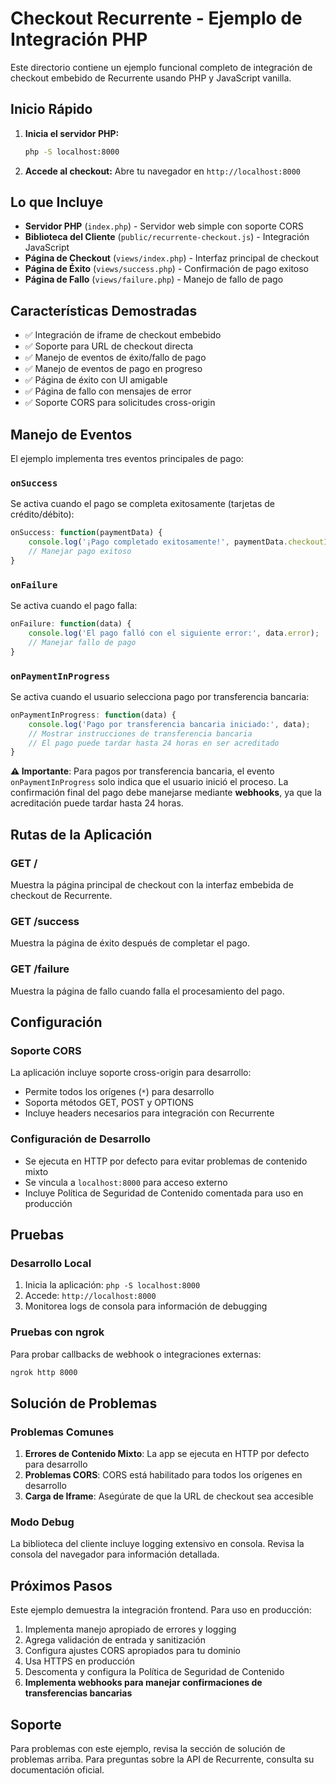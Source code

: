 # Checkout Recurrente - Ejemplo de Integración PHP

Este directorio contiene un ejemplo funcional completo de integración de checkout embebido de Recurrente usando PHP y JavaScript vanilla.

## Inicio Rápido

1. **Inicia el servidor PHP:**
   ```bash
   php -S localhost:8000
   ```

2. **Accede al checkout:**
   Abre tu navegador en `http://localhost:8000`

## Lo que Incluye

- **Servidor PHP** (`index.php`) - Servidor web simple con soporte CORS
- **Biblioteca del Cliente** (`public/recurrente-checkout.js`) - Integración JavaScript
- **Página de Checkout** (`views/index.php`) - Interfaz principal de checkout
- **Página de Éxito** (`views/success.php`) - Confirmación de pago exitoso
- **Página de Fallo** (`views/failure.php`) - Manejo de fallo de pago

## Características Demostradas

- ✅ Integración de iframe de checkout embebido
- ✅ Soporte para URL de checkout directa
- ✅ Manejo de eventos de éxito/fallo de pago
- ✅ Manejo de eventos de pago en progreso
- ✅ Página de éxito con UI amigable
- ✅ Página de fallo con mensajes de error
- ✅ Soporte CORS para solicitudes cross-origin

## Manejo de Eventos

El ejemplo implementa tres eventos principales de pago:

### `onSuccess`
Se activa cuando el pago se completa exitosamente (tarjetas de crédito/débito):
```javascript
onSuccess: function(paymentData) {
    console.log('¡Pago completado exitosamente!', paymentData.checkoutId);
    // Manejar pago exitoso
}
```

### `onFailure`
Se activa cuando el pago falla:
```javascript
onFailure: function(data) {
    console.log('El pago falló con el siguiente error:', data.error);
    // Manejar fallo de pago
}
```

### `onPaymentInProgress`
Se activa cuando el usuario selecciona pago por transferencia bancaria:
```javascript
onPaymentInProgress: function(data) {
    console.log('Pago por transferencia bancaria iniciado:', data);
    // Mostrar instrucciones de transferencia bancaria
    // El pago puede tardar hasta 24 horas en ser acreditado
}
```

**⚠️ Importante**: Para pagos por transferencia bancaria, el evento `onPaymentInProgress` solo indica que el usuario inició el proceso. La confirmación final del pago debe manejarse mediante **webhooks**, ya que la acreditación puede tardar hasta 24 horas.

## Rutas de la Aplicación

### GET /
Muestra la página principal de checkout con la interfaz embebida de checkout de Recurrente.

### GET /success
Muestra la página de éxito después de completar el pago.

### GET /failure
Muestra la página de fallo cuando falla el procesamiento del pago.

## Configuración

### Soporte CORS
La aplicación incluye soporte cross-origin para desarrollo:
- Permite todos los orígenes (`*`) para desarrollo
- Soporta métodos GET, POST y OPTIONS
- Incluye headers necesarios para integración con Recurrente

### Configuración de Desarrollo
- Se ejecuta en HTTP por defecto para evitar problemas de contenido mixto
- Se vincula a `localhost:8000` para acceso externo
- Incluye Política de Seguridad de Contenido comentada para uso en producción

## Pruebas

### Desarrollo Local
1. Inicia la aplicación: `php -S localhost:8000`
2. Accede: `http://localhost:8000`
3. Monitorea logs de consola para información de debugging

### Pruebas con ngrok
Para probar callbacks de webhook o integraciones externas:
```bash
ngrok http 8000
```

## Solución de Problemas

### Problemas Comunes
1. **Errores de Contenido Mixto**: La app se ejecuta en HTTP por defecto para desarrollo
2. **Problemas CORS**: CORS está habilitado para todos los orígenes en desarrollo
3. **Carga de Iframe**: Asegúrate de que la URL de checkout sea accesible

### Modo Debug
La biblioteca del cliente incluye logging extensivo en consola. Revisa la consola del navegador para información detallada.

## Próximos Pasos

Este ejemplo demuestra la integración frontend. Para uso en producción:
1. Implementa manejo apropiado de errores y logging
2. Agrega validación de entrada y sanitización
3. Configura ajustes CORS apropiados para tu dominio
4. Usa HTTPS en producción
5. Descomenta y configura la Política de Seguridad de Contenido
6. **Implementa webhooks para manejar confirmaciones de transferencias bancarias**

## Soporte

Para problemas con este ejemplo, revisa la sección de solución de problemas arriba. Para preguntas sobre la API de Recurrente, consulta su documentación oficial.
